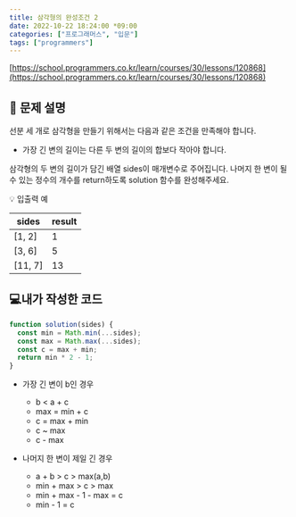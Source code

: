 ```yaml
---
title: 삼각형의 완성조건 2
date: 2022-10-22 18:24:00 *09:00
categories: ["프로그래머스", "입문"]
tags: ["programmers"]
---
```


[https://school.programmers.co.kr/learn/courses/30/lessons/120868](https://school.programmers.co.kr/learn/courses/30/lessons/120868)

## 📔 문제 설명

선분 세 개로 삼각형을 만들기 위해서는 다음과 같은 조건을 만족해야 합니다.

- 가장 긴 변의 길이는 다른 두 변의 길이의 합보다 작아야 합니다.

삼각형의 두 변의 길이가 담긴 배열 sides이 매개변수로 주어집니다. 나머지 한 변이 될 수 있는 정수의 개수를 return하도록 solution 함수를 완성해주세요.

💡 입출력 예

| sides   | result |
| ------- | ------ |
| [1, 2]  | 1      |
| [3, 6]  | 5      |
| [11, 7] | 13     |

## 💻내가 작성한 코드

```js
function solution(sides) {
  const min = Math.min(...sides);
  const max = Math.max(...sides);
  const c = max + min;
  return min * 2 - 1;
}
```

- 가장 긴 변이 b인 경우

  - b < a + c
  - max = min + c
  - c = max + min
  - c ~ max
  - c - max

- 나머지 한 변이 제일 긴 경우

  - a + b > c > max(a,b)
  - min + max > c > max
  - min + max - 1 - max = c
  - min - 1 = c
